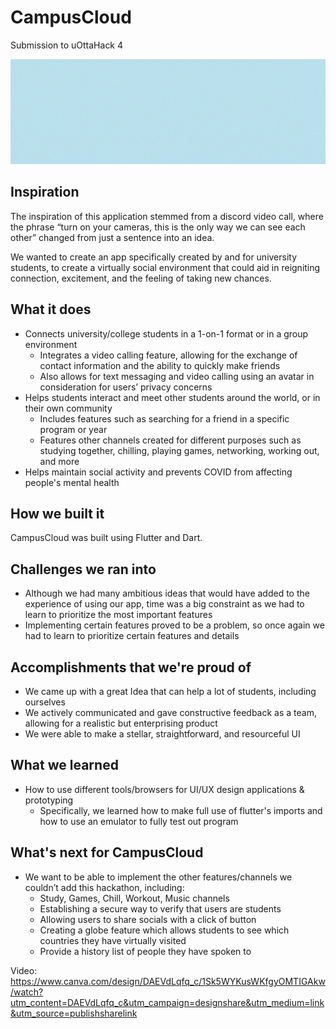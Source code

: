 # CampusCloud

Submission to uOttaHack 4

![Alt Text](https://github.com/cindyli-13/uOttaHack2021/blob/main/poster.gif)

## Inspiration
The inspiration of this application stemmed from a discord video call, where the phrase “turn on your cameras, this is the only way we can see each other” changed from just a sentence into an idea.  

We wanted to create an app specifically created by and for university students, to create a virtually social environment that could aid in reigniting connection, excitement, and the feeling of taking new chances.

## What it does
- Connects university/college students in a 1-on-1 format or in a group environment
	- Integrates a video calling feature, allowing for the exchange of contact information and the ability to quickly make friends
	- Also allows for text messaging and video calling using an avatar in consideration for users’ privacy concerns 
- Helps students interact and meet other students around the world, or in their own community
	- Includes features such as searching for a friend in a specific program or year
	- Features other channels created for different purposes such as studying together, chilling, playing games, networking, working out, and more
- Helps maintain social activity and prevents COVID from affecting people's mental health

## How we built it
CampusCloud was built using Flutter and Dart. 

## Challenges we ran into
- Although we had many ambitious ideas that would have added to the experience of using our app, time was a big constraint as we had to learn to prioritize the most important features
- Implementing certain features proved to be a problem, so once again we had to learn to prioritize certain features and details 

## Accomplishments that we're proud of
- We came up with a great Idea that can help a lot of students, including ourselves 
- We actively communicated and gave constructive feedback as a team, allowing for a realistic but enterprising product
- We were able to make a stellar, straightforward, and resourceful UI

## What we learned
- How to use different tools/browsers for UI/UX design applications & prototyping
	- Specifically, we learned how to make full use of flutter's imports and how to use an emulator to fully test out program 

## What's next for CampusCloud
- We want to be able to implement the other features/channels we couldn’t add this hackathon, including: 
	- Study, Games, Chill, Workout, Music channels 
	- Establishing a secure way to verify that users are students
	- Allowing users to share socials with a click of button
	- Creating a globe feature which allows students to see which countries they have virtually visited
	- Provide a history list of people they have spoken to

Video: https://www.canva.com/design/DAEVdLqfq_c/1Sk5WYKusWKfgyOMTIGAkw/watch?utm_content=DAEVdLqfq_c&utm_campaign=designshare&utm_medium=link&utm_source=publishsharelink